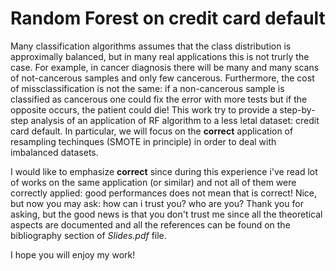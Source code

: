 # Random Forest on credit card default

Many classification algorithms assumes that the class distribution is approximally balanced, but in many real applications this is not trurly the case. 
For example, in cancer diagnosis there will be many and many scans of not-cancerous samples and only few cancerous. Furthermore, the cost of 
missclassification is not the same: if a non-cancerous sample is classified as cancerous one could fix the error with more tests but if the 
opposite occurs, the patient could die!
This work try to provide a step-by-step analysis of an application of RF algorithm to a less letal dataset: credit card default.
In particular, we will focus on the **correct** application of resampling techinques (SMOTE in principle) in order to deal with imbalanced datasets.

I would like to emphasize **correct** since during this experience i've read lot of works on the same application (or similar) and not all of them 
were correctly applied: good performances does not mean that is correct!
Nice, but now you may ask: how can i trust you? who are you? Thank you for asking, but the good news is that you don't trust me
since all the theoretical aspects are documented and all the references can be found on the bibliography section of *Slides.pdf* file.

I hope you will enjoy my work!
